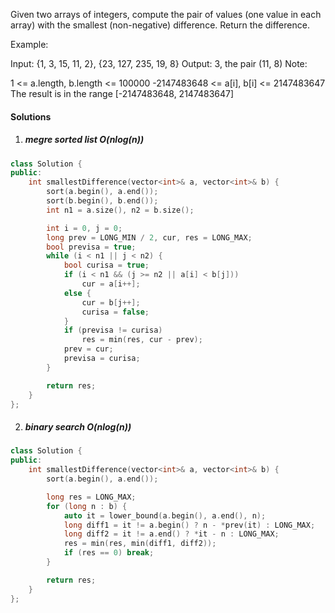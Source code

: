 Given two arrays of integers, compute the pair of values (one value in each array) with the smallest (non-negative) difference. Return the difference.

Example:

Input: {1, 3, 15, 11, 2}, {23, 127, 235, 19, 8}
Output:  3, the pair (11, 8)
Note:

1 <= a.length, b.length <= 100000
-2147483648 <= a[i], b[i] <= 2147483647
The result is in the range [-2147483648, 2147483647]


#### Solutions

1. ##### megre sorted list O(nlog(n))

```cpp
class Solution {
public:
    int smallestDifference(vector<int>& a, vector<int>& b) {
        sort(a.begin(), a.end());
        sort(b.begin(), b.end());
        int n1 = a.size(), n2 = b.size();

        int i = 0, j = 0;
        long prev = LONG_MIN / 2, cur, res = LONG_MAX;
        bool previsa = true;
        while (i < n1 || j < n2) {
            bool curisa = true;
            if (i < n1 && (j >= n2 || a[i] < b[j]))
                cur = a[i++];
            else {
                cur = b[j++];
                curisa = false;
            }
            if (previsa != curisa)
                res = min(res, cur - prev);
            prev = cur;
            previsa = curisa;
        }

        return res;
    }
};
```

2. ##### binary search O(nlog(n))

```cpp
class Solution {
public:
    int smallestDifference(vector<int>& a, vector<int>& b) {
        sort(a.begin(), a.end());

        long res = LONG_MAX;
        for (long n : b) {
            auto it = lower_bound(a.begin(), a.end(), n);
            long diff1 = it != a.begin() ? n - *prev(it) : LONG_MAX; 
            long diff2 = it != a.end() ? *it - n : LONG_MAX; 
            res = min(res, min(diff1, diff2));
            if (res == 0) break;
        }

        return res;
    }
};
```
